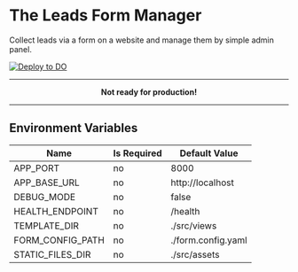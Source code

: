 # The Leads Form Manager
Collect leads via a form on a website and manage them by simple admin panel.


[![Deploy to DO](https://www.deploytodo.com/do-btn-blue.svg)](https://cloud.digitalocean.com/apps/new?repo=https://github.com/dmitrymomot/lfm/tree/develop)



---
<p align="center" style="font-weight: bold">Not ready for production!</p>

---


## Environment Variables

| Name             | Is Required | Default Value      |
| ---------------- | ----------- | ------------------ |
| APP_PORT         | no          | 8000               |
| APP_BASE_URL     | no          | http://localhost   |
| DEBUG_MODE       | no          | false              |
| HEALTH_ENDPOINT  | no          | /health            |
| TEMPLATE_DIR     | no          | ./src/views        |
| FORM_CONFIG_PATH | no          | ./form.config.yaml |
| STATIC_FILES_DIR | no          | ./src/assets       |


